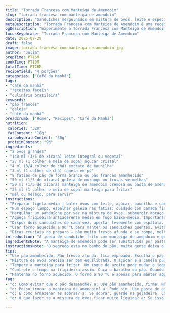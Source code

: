 ```yaml
---
title: "Torrada Francesa com Manteiga de Amendoim"
slug: "torrada-francesa-com-manteiga-de-amendoim"
description: "Sanduíches mergulhados em mistura de ovos, leite e especiarias, fritos até dourar com manteiga, recheados com geleia e manteiga de amendoim. Técnica para evitar pão encharcado e dicas para substituir manteiga de amendoim por pasta de amêndoas e geleia por doce de leite. Cozinha prática no café da manhã para até quatro pessoas, com uso do forno para manter aquecido."
metaDescription: "Torrada Francesa com Manteiga de Amendoim é uma receita deliciosa para café da manhã que mistura sabores e texturas incríveis."
ogDescription: "Experimente a Torrada Francesa com Manteiga de Amendoim. Uma combinação de sabores que remete à infância, ideal para um café da manhã especial."
focusKeyphrase: "Torrada Francesa com Manteiga de Amendoim"
date: 2025-09-29
draft: false
image: torrada-francesa-com-manteiga-de-amendoim.jpg
author: "Julia"
prepTime: PT16M
cookTime: PT10M
totalTime: PT26M
recipeYield: "4 porções"
categories: ["Café da Manhã"]
tags:
- "café da manhã"
- "receitas fáceis"
- "culinária brasileira"
keywords:
- "pão francês"
- "geleia"
- "café da manhã"
breadcrumb: ["Home", "Recipes", "Café da Manhã"]
nutrition: 
 calories: "320"
 fatContent: "18g"
 carbohydrateContent: "30g"
 proteinContent: "9g"
ingredients:
- "2 ovos grandes"
- "140 ml (3/5 de xícara) leite integral ou vegetal"
- "27 ml (1 colher e meia de sopa) açúcar cristal"
- "4 ml (3/4 colher de chá) extrato de baunilha"
- "3 ml (1 colher de chá) canela em pó"
- "8 fatias de pão de forma branco ou pão francês amanhecido"
- "50 ml (1/5 de xícara) geleia de morango ou frutas vermelhas"
- "50 ml (1/5 de xícara) manteiga de amendoim cremosa ou pasta de amêndoas"
- "25 ml (1 colher e meia de sopa) manteiga para fritar"
- "mel ou melaço, para servir"
instructions:
- "Preparar tigela média | bater ovos com leite, açúcar, baunilha e canela. Visk vigoroso até açúcar dissolver e aroma soltar — cheiro doce da canela e baunilha bate na cozinha."
- "Num espaço limpo, espalhar geleia nas fatias: cuidado com camada fina — evita vazamento. No lado oposto, aplicar manteiga de amendoim ou amêndoas. Fechar em pares — o pão absorve e segura por dentro, sem desmanchar."
- "Mergulhar um sanduíche por vez na mistura de ovos: submergir abraço côncavo, contar até 10 sem encharcar. Se excesso, escorrer rápido; pão deve molhar na medida certa. Repetir para todos, colocar em prato limpo."
- "Aqueça frigideira antiaderente média em fogo baixo-médio. Importante: fogo médio-baixo evita queime rápido e interior fique cru. Derreter metade da manteiga, espalhar até derreter e borbulhar sutil."
- "Dispor dois sanduíches de cada vez, apertar levemente com espátula. Ouvir o crepitar do pão começando dourar - textura firme, cor marrom claro. Quando bordas estiverem firme (2:30 a 3 min), virar com cuidado para não escoar recheio. Dourar outros 2 minutos. Repetir com manteiga restante e os outros sanduíches."
- "Usar forno aquecido a 90 °C para manter os sanduíches quentes, evitar ressecar. Servir com mel ou melaço por cima, acrescenta toque caramelizado e aroma que casa bem com manteiga de amendoim."
- "Dicas cruciais no preparo — pão muito fresco afunda e se rompe, melhor usar pão de 1 dia. Canela demais vira amargo; dosar. Se sozinho, fritar um de cada vez para controlar calor. Substituir geleia por doce de leite altera doçura e umidade, prova interessante."
introduction: "A ideia de sanduíche frito com manteiga de amendoim e geleia é antiga, mas poucos entendem como equilibrar molhadura do pão com o recheio cremoso sem desmanchar. Desde as primeiras tentativas, aprendi que a mistura de ovos é chave — o açúcar e a canela trazem aroma que se espalha enquanto cozinha, sem provocar amargor. A manteiga direciona textura crocante e sabor que lembra infância brasileira, onde pão com manteiga derretida é clássico. Ajustar o tempo de cozimento e a temperatura faz a diferença. Receita prática para café da manhã caprichado, que aquece alma e cozinha com cheiro gostoso."
ingredientsNote: "A manteiga de amendoim pode ser substituída por pasta de amêndoas, mais suave e menos gordurosa, variação interessante para paladares diferentes ou restrições. O leite pode ser integral, sem lactose ou vegetal (amêndoas, aveia) — só ajustar a textura do líquido. A geleia é melhor natural, evita excesso de açúcar dominando o prato. Pra quem não tem paciência, usar pão mais firme ajuda a não desmanchar na hora do banho de ovo. Canela e baunilha devem ser frescas, o velho pó preferido, para garantir aroma de verdade."
instructionsNote: "O segredo está no banho do pão, muita gente deixa o pão escorrer de forma errada e fica empapuçado ou mole demais — deve absorver misturando todos os ingredientes sem virar massa. Na frigideira, temperatura é tudo — fogo alto queima manteiga e escurece antes de interior cozinhar. O tempo varia com o pão — pão de fermentação longa pede menos tempo para não perder estrutura. Usar espátula larga para virar e apertar sutilmente. Manter quente no forno previne que fique frio e duro, só cuidado para não secar de vez. Não pular a manteiga para fritar — evita grudação e traz sabor necessário."
tips:
- "Use pão amanhecido. Pão fresco afunda, fica empapado. Escolha o pão certo e evite que o recheio escape. A textura ideal é firme, mas não rígida. Se o pão estiver muito mole, corre o risco de desmanchar. Use um pão de forma tradicional se preferir."
- "Mistura de ovos precisa ser bem equilibrada. O açúcar e a canela puxam o aroma certo. Misture bem. Não deixe ficar muito líquida. A canela deve ser sempre nova, em pó velho fica amargo. Para um toque a mais, Iogurte natural pode ser adicionado na mistura como substituto de parte do leite."
- "Tempere a manteiga para fritar. Um toque de azeite pode mudar o jogo. A mistura de gorduras impede que queime rapidamente. Se precisar de menos gordura, diminua a manteiga e experimente fritar em frigideira de fundo grosso para distribuir calor uniformemente."
- "Controle o tempo na frigideira assim. Ouça o barulho do pão. Quando começa a estalar e dourar, é hora de checar. O ideal é virar quando as bordas firmarem. Se dourar demais, pode ficar amargo. Use espátula larga para girar; com cuidado para não escoar recheio."
- "Mantenha no forno aquecido. O forno a 90 °C é apenas para manter aquecido. Não deixe muito tempo, pode ressecar. Se notar que estão ficando secos, cubra com papel alumínio. Sirva imediatamente com mel ou melaço, para que não endureçam com o tempo."
faq:
- "q: Como evitar que o pão desmanche? a: Use pão amanhecido, firme. Não deixe de molho demais. Apenas submergir na mistura rapidamente, contando até 10. Pão muito fresco empapa. O truque é na textura do pão, não escorregar."
- "q: Posso trocar a manteiga de amendoim? a: Pode sim. Use pasta de amêndoas, resulta em um sabor menos intenso. Mesmo o doce de leite pode ser uma alternativa. Cada um traz uma experiência diferente. Teste cada um para ver o que prefere."
- "q: E como armazenar as sobras? a: Se sobrar, guarde na geladeira. Coloque em embalagem hermética. Pode comer no dia seguinte, mas não espere que fique igual. Aqueeça levemente. Pode secar, melhor fritar na hora."
- "q: O que fazer se a mistura de ovos ficar muito líquida? a: Se isso acontecer, pode adicionar um pouco de farinha de trigo para engrossar. Misture bem, até atingir a consistência. Ou até mesmo mais ovo. Cuidado é essencial para não perder textura."

---
```

